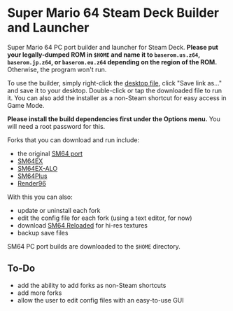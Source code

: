 # Super Mario 64 Steam Deck Builder and Launcher
Super Mario 64 PC port builder and launcher for Steam Deck. **Please put your legally-dumped ROM in `$HOME` and name it to `baserom.us.z64`, `baserom.jp.z64`, or `baserom.eu.z64` depending on the region of the ROM.** Otherwise, the program won't run.

To use the builder, simply right-click the [desktop file](https://raw.githubusercontent.com/linuxgamingcentral/sm64-steam-deck-builder/main/sm64-builder.desktop), click "Save link as..." and save it to your desktop. Double-click or tap the downloaded file to run it. You can also add the installer as a non-Steam shortcut for easy access in Game Mode.

**Please install the build dependencies first under the Options menu.** You will need a root password for this.

Forks that you can download and run include:
- the original [SM64 port](https://github.com/sm64-port/sm64-port)
- [SM64EX](https://github.com/sm64pc/sm64ex)
- [SM64EX-ALO](https://github.com/AloUltraExt/sm64ex-alo)
- [SM64Plus](https://github.com/MorsGames/sm64plus)
- [Render96](https://github.com/Render96/Render96ex)

With this you can also:
- update or uninstall each fork
- edit the config file for each fork (using a text editor, for now)
- download [SM64 Reloaded](https://evilgames.eu/texture-packs/sm64-reloaded.htm) for hi-res textures
- backup save files

SM64 PC port builds are downloaded to the `$HOME` directory.

## To-Do
- add the ability to add forks as non-Steam shortcuts
- add more forks
- allow the user to edit config files with an easy-to-use GUI
